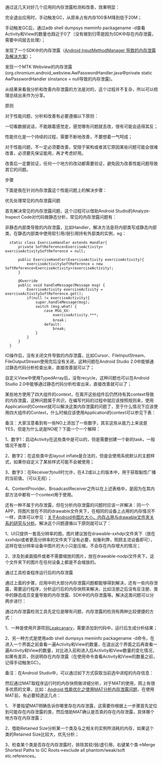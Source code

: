 通过这几天对好几个应用的内存泄露检测和改善，效果明显：

完全退出应用时，手动触发GC，从原来占有内存100多M降到低于20M；

手动触发GC后，通过adb shell dumpsys meminfo packagename -d查看Activity和View的数量也趋近于0了（没有做到归零是因为SDK中存在内存泄露，需要中间层去处理）；

发现了一个SDK中的内存泄露（[Android InputMethodManager 导致的内存泄露及解决方案](https://zhuanlan.zhihu.com/p/20828861)）；

发现一个MTK Webview的内存泄露(org.chromium.android_webview.AwPasswordHandler.java中private static AwPasswordHandler sInstance = null导致的内存泄露)。

从结果来看我分析和改善内存泄露的方法是对的，这个过程并不复杂，所以可以梳理总结出来作为分享。

原则

对于性能问题，分析和改善有必要遵循以下原则：

一切看数据说话，不能跟着感觉走，感觉哪有问题就去改，很有可能会适得其反；

性能优化是一个持续的过程，需要不断地改善，不要想着一气呵成；

对于性能问题，不一定必须要改善，受限于架构或者其它原因某些问题可能会很难改善，必须要先保证能用，再才考虑好用。

改善后一定要验证，任何一个地方的改动都需要验证，避免因为改善性能问题导致其它的问题。

步骤

下面是我在针对内存泄露这个性能问题上的解决步骤：

优先处理常见的内存泄露问题

首先解决常见的内存泄露问题，这个过程可以借助Android Studio的Analyze-Inspect Code对代码做静态分析，常见的内存泄露问题有：

非静态内部类导致的内存泄露，比如Handler，解决方法是将内部类写成静态内部类，在静态内部类中使用软引用/弱引用持有外部类的实例，eg：

      static class ExerciseHandler extends Handler{
          private SoftReference<ExerciseActivity> exerciseActivitySoftReference = null;

          public ExerciseHandler(ExerciseActivity exerciseActivity){
              exerciseActivitySoftReference = new SoftReference<ExerciseActivity>(exerciseActivity);
          }

          @Override
          public void handleMessage(Message msg) {
              ExerciseActivity exerciseActivity = exerciseActivitySoftReference.get();
              if(null != exerciseActivity){
                  super.handleMessage(msg);
                  switch (msg.what) {
                      case MSG_XX:
                          exerciseActivity.***;
                          break；
                      default:
                          break;
                  }
              }
          }
      }
IO操作后，没有关闭文件导致的内存泄露，比如Cursor、FileInputStream、FileOutputStream使用完后没有关闭，这种问题在Android Studio 2.0中能够通过静态代码分析检查出来，直接改善就可以了；

自定义View中使用TypedArray后，没有recycle，这种问题也可以在Android Studio 2.0中能够通过静态代码分析检查出来，直接改善就可以了；

某些地方使用了四大组件的context，在离开这些组件后仍然持有其context导致的内存泄露，这种问题属于共识，在编写代码的过程中就应该按照规则来，使用Application的Context就可以解决这类内存泄露的问题了，至于什么情况下应该使用四大组件的Context，什么时候应该使用Application的context可以参见下表：

备注：大家注意看到有一些NO上添加了一些数字，其实这些从能力上来说是YES，但是为什么说是NO呢？下面一个一个解释：

1、数字1：启动Activity在这些类中是可以的，但是需要创建一个新的task，一般情况不推荐；

2、数字2：在这些类中去layout inflate是合法的，但是会使用系统默认的主题样式，如果你自定义了某些样式可能不会被使用；

3、数字3：在Receiver为null时允许，在4.2或以上的版本中，用于获取黏性广播的当前值。（可以无视）；

4、ContentProvider、BroadcastReceiver之所以在上述表格中，是因为在其内部方法中都有一个context用于使用。

还有一种不属于内存泄露，但在分析内存泄露的问题时应该一并解决：同一个APP，将图片放在不同的drawable文件夹下，在相同的设备上占用的内存情况不一样，具体可以参见：[关于Android中图片大小、内存占用与drawable文件夹关系的研究与分析](http://blog.csdn.net/zhaokaiqiang1992/article/details/49787117)。解决这个问题遵循以下原则就可以了：

1、UI只提供一套高分辨率的图，图片建议放在drawable-xxhdpi文件夹下（放在xxxhdpi或者更高分辨率的文件夹下没有必要，权衡利弊，照顾主流设备即可），这样在低分辨率设备中图片的大小只是压缩，不会存在内存增大的情况；

2、涉及到桌面插件或者不需要缩放的图片，放在drawable-nodpi文件夹下，这个文件夹下的图片在任何设备上都是不会缩放的。

通过工具检查程序运行后的内存泄露

通过上面的步骤，应用中的大部分内存泄露问题都能够得到解决，还有一些内存泄露，需要运行程序，分析运行后的内存快照来解决，比如注册之后没有反注册、类中的静态成员变量导致的内存泄露、SDK中的内存泄露等。解决这类问题可以分两步进行：

通过内存泄露检测工具先定位是哪有问题，内存泄露的检测有两种比较便捷的方式：

1、一种是使用开源项目[Leakcanary](https://github.com/square/leakcanary)，需要添加到代码中，运行后生成分析结果；

2、另一种方式是使用adb shell dumpsys meminfo packagename -d命令，在进入一个界面之前查看一遍Activity和View的数量，在退出这个界面之后再查看一遍Activity和View的数量，对比进入前和进入后Activity和View数量的变化情况，如果有差异，则说明存在内存泄露（在使用命令查看Activity和View的数量之前，记得手动触发GC）。

备注：在Android Studio中，可以通过如下方式获取当前选中进程的内存信息：

然后通过MAT取程序运行时的内存快照做详细分析，对于MAT的使用，网上有很多优质的文章，比如：[Android 性能优化之使用MAT分析内存泄露问题](http://blog.csdn.net/xiaanming/article/details/42396507)，在使用MAT前，有必要知道这几点：

1、 不要指望MAT明确告诉你哪里存在内存泄露，这需要你根据上一步骤首先定位到可能存在内存泄露的类，然后借助MAT确认是否真的存在内存泄露，具体哪个地方存在内存泄露；

2、借助Retained Size分析某一个类及与之相关的实例所消耗的内存，如果这个类的Retained Size比较大，优先分析；

3、检查某个类是否存在内存泄露时，排除其软/弱/虚引用，右键某个类→Merge Shortest Paths to GC Roots→exclude all phantom/weak/soft etc.references。
